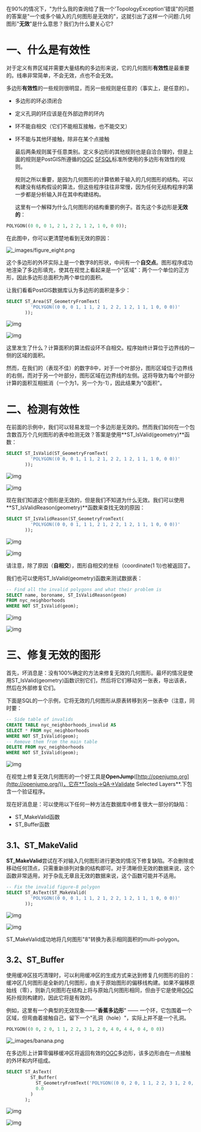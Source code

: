  在90%的情况下，"为什么我的查询给了我一个'TopologyException'错误"的问题的答案是"一个或多个输入的几何图形是无效的"，这就引出了这样一个问题:几何图形"**无效**"是什么意思？我们为什么要关心它?

# 一、什么是有效性

  对于定义有界区域并需要大量结构的多边形来说，它的几何图形**有效性**是最重要的。线串非常简单，不会无效，点也不会无效。

  多边形**有效性**的一些规则很明显，而另一些规则是任意的（事实上，是任意的）。

- 多边形的环必须闭合
- 定义孔洞的环应该是在外部边界的环内
- 环不能自相交（它们不能相互接触，也不能交叉）
- 环不能与其他环接触，除非在某个点接触

  最后两条规则属于任意类别。定义多边形的其他规则也是自洽合理的，但是上面的规则是PostGIS所遵循的[OGC](https://postgis.net/workshops/postgis-intro/glossary.html#term-ogc) [SFSQL](https://postgis.net/workshops/postgis-intro/glossary.html#term-sfsql)标准所使用的多边形有效性的规则。

  规则之所以重要，是因为几何图形的计算依赖于输入的几何图形的结构。可以构建没有结构假设的算法，但这些程序往往非常慢，因为任何无结构程序的第一步都是分析输入并在其中构建结构。

  这里有一个解释为什么几何图形的结构重要的例子。首先这个多边形是**无效的**：

```sql
POLYGON((0 0, 0 1, 2 1, 2 2, 1 2, 1 0, 0 0));
```

  在此图中，你可以更清楚地看到无效的原因：

![_images/figure_eight.png](https://postgis.net/workshops/postgis-intro/_images/figure_eight.png)

  这个多边形的外环实际上是一个数字8的形状，中间有一个**自交点**。图形程序成功地渲染了多边形填充，使其在视觉上看起来是一个"区域"：两个一个单位的正方形，因此多边形总面积为两个单位的面积。

  让我们看看PostGIS数据库认为多边形的面积是多少：

```sql
SELECT ST_Area(ST_GeometryFromText(
         'POLYGON((0 0, 0 1, 1 1, 2 1, 2 2, 1 2, 1 1, 1 0, 0 0))'
       ));
```

![img](https://img-blog.csdnimg.cn/20190124095148150.png?x-oss-process=image/watermark,type_ZmFuZ3poZW5naGVpdGk,shadow_10,text_aHR0cHM6Ly9ibG9nLmNzZG4ubmV0L3FxXzM1NzMyMTQ3,size_16,color_FFFFFF,t_70)

![img](https://img-blog.csdnimg.cn/20190124095201814.png)

  这里发生了什么？计算面积的算法假设环不自相交。程序始终计算位于边界线的一侧的区域的面积。

然而，在我们的（表现不佳）的数字8中，对于一个叶部分，图形区域位于边界线的右侧，而对于另一个叶部分，图形区域在边界线的左侧。这将导致为每个叶部分计算的面积互相抵消（一个为1，另一个为-1），因此结果为"0面积"。

# 二、检测有效性

  在前面的示例中，我们可以轻易发现一个多边形是无效的。然而我们如何在一个包含数百万个几何图形的表中检测无效？答案是使用**ST_IsValid(geometry)**函数：

```sql
SELECT ST_IsValid(ST_GeometryFromText(
         'POLYGON((0 0, 0 1, 1 1, 2 1, 2 2, 1 2, 1 1, 1 0, 0 0))'
       ));
```

![img](https://img-blog.csdnimg.cn/20190124100738900.png?x-oss-process=image/watermark,type_ZmFuZ3poZW5naGVpdGk,shadow_10,text_aHR0cHM6Ly9ibG9nLmNzZG4ubmV0L3FxXzM1NzMyMTQ3,size_16,color_FFFFFF,t_70)

![img](https://img-blog.csdnimg.cn/20190124100751599.png)

   现在我们知道这个图形是无效的，但是我们不知道为什么无效。我们可以使用**ST_IsValidReason(geometry)**函数来查找无效的原因：

```sql
SELECT ST_IsValidReason(ST_GeometryFromText(
         'POLYGON((0 0, 0 1, 1 1, 2 1, 2 2, 1 2, 1 1, 1 0, 0 0))'
       ));
```

![img](https://img-blog.csdnimg.cn/20190124101516189.png?x-oss-process=image/watermark,type_ZmFuZ3poZW5naGVpdGk,shadow_10,text_aHR0cHM6Ly9ibG9nLmNzZG4ubmV0L3FxXzM1NzMyMTQ3,size_16,color_FFFFFF,t_70)

![img](https://img-blog.csdnimg.cn/20190124101400937.png)

  请注意，除了原因（**自相交**），图形自相交的坐标（coordinate(1 1))也被返回了。

  我们也可以使用ST_IsValid(geometry)函数来测试数据表：

```sql
-- Find all the invalid polygons and what their problem is
SELECT name, boroname, ST_IsValidReason(geom)
FROM nyc_neighborhoods
WHERE NOT ST_IsValid(geom);
```

![img](https://img-blog.csdnimg.cn/20190124102004795.png?x-oss-process=image/watermark,type_ZmFuZ3poZW5naGVpdGk,shadow_10,text_aHR0cHM6Ly9ibG9nLmNzZG4ubmV0L3FxXzM1NzMyMTQ3,size_16,color_FFFFFF,t_70)

![img](https://img-blog.csdnimg.cn/20190124102015909.png)

 

# 三、修复无效的图形

  首先，坏消息是：没有100%确定的方法来修复无效的几何图形。最坏的情况是使用ST_IsValid(geometry)函数识别它们，然后将它们移动另一张表，导出该表，然后在外部修复它们。

  下面是SQL的一个示例，它将无效的几何图形从原表转移到另一张表中（注意，同时要：

```sql
-- Side table of invalids
CREATE TABLE nyc_neighborhoods_invalid AS
SELECT * FROM nyc_neighborhoods
WHERE NOT ST_IsValid(geom);
-- Remove them from the main table
DELETE FROM nyc_neighborhoods
WHERE NOT ST_IsValid(geom);
```

![img](https://img-blog.csdnimg.cn/20190125153536970.png?x-oss-process=image/watermark,type_ZmFuZ3poZW5naGVpdGk,shadow_10,text_aHR0cHM6Ly9ibG9nLmNzZG4ubmV0L3FxXzM1NzMyMTQ3,size_16,color_FFFFFF,t_70)

  在视觉上修复无效几何图形的一个好工具是**OpenJump**([http://openjump.org](http://openjump.org/))，它在**Tools->QA->Validate Selected Layers**.下包含一个验证程序。

  现在好消息是：可以使用以下任何一种方法在数据库中修复很大一部分的缺陷：

- ST_MakeValid函数
- ST_Buffer函数

## 3.1、ST_MakeValid

  **ST_MakeValid**尝试在不对输入几何图形进行更改的情况下修复缺陷。不会删除或移动任何顶点，只需重新排列对象的结构即可。对于清晰但无效的数据来说，这个函数非常适用，对于杂乱无章且无效的数据来说，这个函数可能并不适用。

```sql
-- Fix the invalid figure-8 polygon
SELECT ST_AsText(ST_MakeValid(
         'POLYGON((0 0, 0 1, 1 1, 2 1, 2 2, 1 2, 1 1, 1 0, 0 0))'
       ));
```

![img](https://img-blog.csdnimg.cn/20190125155646510.png?x-oss-process=image/watermark,type_ZmFuZ3poZW5naGVpdGk,shadow_10,text_aHR0cHM6Ly9ibG9nLmNzZG4ubmV0L3FxXzM1NzMyMTQ3,size_16,color_FFFFFF,t_70)

![img](https://img-blog.csdnimg.cn/20190125155658133.png)

  ST_MakeValid成功地将几何图形"8"转换为表示相同面积的multi-polygon。

## 3.2、ST_Buffer

  使用缓冲区技巧清理时，可以利用缓冲区的生成方式来达到修复几何图形的目的：缓冲区几何图形是全新的几何图形，由关于原始图形的偏移线构建。如果不偏移原始线（零），则新几何图形在结构上将与原始几何图形相同，但由于它是使用[OGC](https://postgis.net/workshops/postgis-intro/glossary.html#term-ogc)拓扑规则构建的，因此它将是有效的。

  例如，这里有一个典型的无效现象——"**香蕉多边形**" —— 一个环，它包围着一个区域，但弯曲着接触自己，留下一个"孔洞（hole）"，实际上并不是一个孔洞。

```sql
POLYGON((0 0, 2 0, 1 1, 2 2, 3 1, 2 0, 4 0, 4 4, 0 4, 0 0))
```

![_images/banana.png](https://postgis.net/workshops/postgis-intro/_images/banana.png)

  在多边形上计算零偏移缓冲区将返回有效的[OGC](https://postgis.net/workshops/postgis-intro/glossary.html#term-ogc)多边形，该多边形由在一点接触的外环和内环组成。

```sql
SELECT ST_AsText(
         ST_Buffer(
           ST_GeometryFromText('POLYGON((0 0, 2 0, 1 1, 2 2, 3 1, 2 0, 4 0, 4 4, 0 4, 0 0))'),
           0.0
         )
       );
```

![img](https://img-blog.csdnimg.cn/20190125162034777.png?x-oss-process=image/watermark,type_ZmFuZ3poZW5naGVpdGk,shadow_10,text_aHR0cHM6Ly9ibG9nLmNzZG4ubmV0L3FxXzM1NzMyMTQ3,size_16,color_FFFFFF,t_70)

![img](https://img-blog.csdnimg.cn/20190125162059735.png)

 